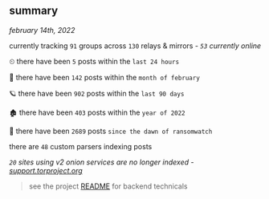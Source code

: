 
## summary
_february 14th, 2022_

currently tracking `91` groups across `130` relays & mirrors - _`53` currently online_

⏲ there have been `5` posts within the `last 24 hours`

🦈 there have been `142` posts within the `month of february`

🪐 there have been `902` posts within the `last 90 days`

🏚 there have been `403` posts within the `year of 2022`

🦕 there have been `2689` posts `since the dawn of ransomwatch`

there are `48` custom parsers indexing posts

_`20` sites using v2 onion services are no longer indexed - [support.torproject.org](https://support.torproject.org/onionservices/v2-deprecation/)_

> see the project [README](https://github.com/thetanz/ransomwatch#ransomwatch--) for backend technicals
